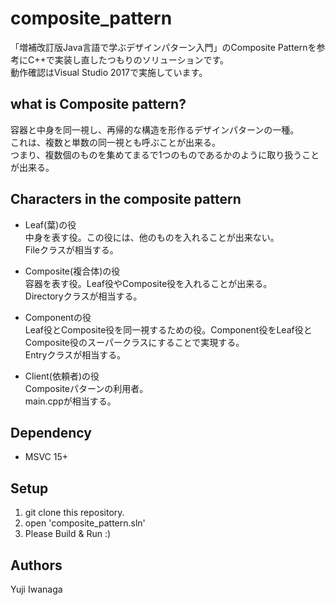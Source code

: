 # composite_pattern
「増補改訂版Java言語で学ぶデザインパターン入門」のComposite Patternを参考にC++で実装し直したつもりのソリューションです。  
動作確認はVisual Studio 2017で実施しています。

## what is Composite pattern?
容器と中身を同一視し、再帰的な構造を形作るデザインパターンの一種。  
これは、複数と単数の同一視とも呼ぶことが出来る。  
つまり、複数個のものを集めてまるで1つのものであるかのように取り扱うことが出来る。

## Characters in the composite pattern
- Leaf(葉)の役  
  中身を表す役。この役には、他のものを入れることが出来ない。  
  Fileクラスが相当する。

- Composite(複合体)の役  
  容器を表す役。Leaf役やComposite役を入れることが出来る。  
  Directoryクラスが相当する。

- Componentの役  
  Leaf役とComposite役を同一視するための役。Component役をLeaf役とComposite役のスーパークラスにすることで実現する。  
  Entryクラスが相当する。

- Client(依頼者)の役  
  Compositeパターンの利用者。  
  main.cppが相当する。

## Dependency
- MSVC 15+

## Setup
1. git clone this repository.
2. open 'composite_pattern.sln'
3. Please Build & Run :)

## Authors
Yuji Iwanaga

